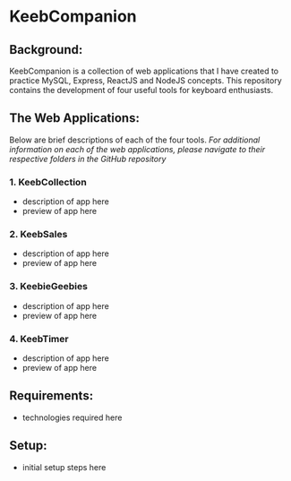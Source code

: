 # KeebCompanion

## Background:

KeebCompanion is a collection of web applications that I have created to practice MySQL, Express, ReactJS and NodeJS concepts. This repository contains the development of four useful tools for keyboard enthusiasts.

## The Web Applications:

Below are brief descriptions of each of the four tools. _For additional information on each of the web applications, please navigate to their respective folders in the GitHub repository_

### 1. KeebCollection

- description of app here
- preview of app here

### 2. KeebSales

- description of app here
- preview of app here

### 3. KeebieGeebies

- description of app here
- preview of app here

### 4. KeebTimer

- description of app here
- preview of app here

## Requirements:

- technologies required here

## Setup:

- initial setup steps here
